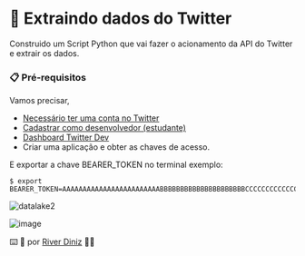 # 🚀 Extraindo dados do Twitter

Construido um Script Python que vai fazer o acionamento da API do Twitter e extrair os dados.

### 📋 Pré-requisitos
Vamos precisar,
* [Necessário ter uma conta no Twitter](https://apps.twitter.com/)
* [Cadastrar como desenvolvedor (estudante)](https://developer.twitter.com/en)
* [Dashboard Twitter Dev](https://developer.twitter.com/en/portal/dashboard)
* Criar uma aplicação e obter as chaves de acesso.

E exportar a chave BEARER_TOKEN no terminal
exemplo:
```
$ export BEARER_TOKEN=AAAAAAAAAAAAAAAAAAAAAAAABBBBBBBBBBBBBBBBBBBBBCCCCCCCCCCCCCCC123
```
![datalake2](https://user-images.githubusercontent.com/27660298/213286669-f8c86e64-41ea-45c4-b567-b261bde63415.jpg)

![image](https://user-images.githubusercontent.com/27660298/213286059-fd75a9c8-190e-40e3-82ba-03109552eabc.png)

⌨️ 🚀 por [River Diniz](https://gist.github.com/riversdiniz) 🧑‍🚀
